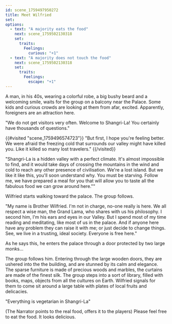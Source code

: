 ```yaml
---
id: scene_1759497950272
title: Meet Wilfried
set:
options:
  - text: "A majority eats the food"
    next: scene_1759502130318
    set:
      traits:
        Feelings:
          curious: "+1"
  - text: "A majority does not touch the food"
    next: scene_1759502130318
    set:
      traits:
        Feelings:
          escape: "+1"
---
```


A man, in his 40s, wearing a colorful robe, a big bushy beard and a welcoming smile, waits for the group on a balcony near the Palace. Some kids and curious crowds are looking at them from afar, excited. Apparently, foreigners are an attraction here.

"We do not get visitors very often. Welcome to Shangri-La! You certainly have thousands of questions."

{{#visited "scene_1759496574723"}}
 "But first, I hope you're feeling better. We were afraid the freezing cold that surrounds our valley might have killed you. Like it killed so many lost travelers."
 {{/visited}}

"Shangri-La is a hidden valley with a perfect climate. It's almost impossible to find, and it would take days of crossing the mountains in the wind and cold to reach any other presence of civilisation. We're a lost island. But we like it like this, you'll soon understand why. You must be starving. Follow me, we have prepared a meal for you that will allow you to taste all the fabulous food we can grow around here.""

Wilfried starts walking toward the palace. The group follows.

"My name is Brother Wilfried. I'm not in charge, no-one really is here. We all respect a wise man, the Grand Lama, who shares with us his philosophy. I second him, I'm his ears and eyes in our Valley. But I spend most of my time reading and meditating, like most of us in the palace. And if anyone here have any problem they can raise it with me; or just decide to change things. See, we live in a trusting, ideal society. Everyone is free here."

As he says this, he enters the palace through a door protected by two large monks... 

The group follows him. Entering through the large wooden doors, they are ushered into the the building, and are stunned by its calm and elegance. The sparse furniture is made of precious woods and marbles, the curtains are made of the finest silk. The group steps into a sort of library, filled with books, maps, objects from all the cultures on Earth. Wilfried signals for them to come sit around a large table with plates of local fruits and delicacies.

"Everything is vegetarian in Shangri-La"

(The Narrator points to the real food, offers it to the players) Please feel free to eat the food. It looks delicious.
